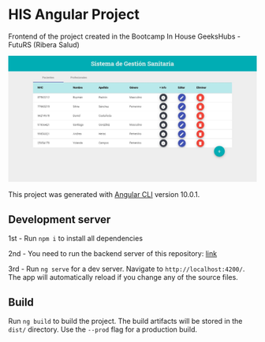 # HIS Angular Project

Frontend of the project created in the Bootcamp In House GeeksHubs - FutuRS (Ribera Salud)

![](./src/assets/screenshot.JPG)

This project was generated with [Angular CLI](https://github.com/angular/angular-cli) version 10.0.1.

## Development server

1st - Run `npm i` to install all dependencies

2nd - You need to run the backend server of this repository: [link](https://github.com/Ruymy7/ProyectoNest_HIS)

3rd - Run `ng serve` for a dev server. Navigate to `http://localhost:4200/`. The app will automatically reload if you change any of the source files.

## Build

Run `ng build` to build the project. The build artifacts will be stored in the `dist/` directory. Use the `--prod` flag for a production build.